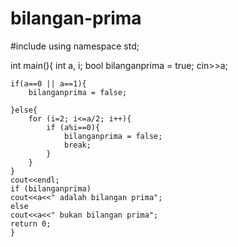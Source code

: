 # bilangan-prima
#include <iostream>
using namespace std;

int main(){
	int a, i;
	bool bilanganprima = true;
	cin>>a;
	
	if(a==0 || a==1){
		bilanganprima = false;
		
	}else{
		for (i=2; i<=a/2; i++){
			if (a%i==0){
				bilanganprima = false;
				break;
			}
		}
	}
	cout<<endl;
	if (bilanganprima)
	cout<<a<<" adalah bilangan prima";
	else
	cout<<a<<" bukan bilangan prima";
	return 0;
	}
